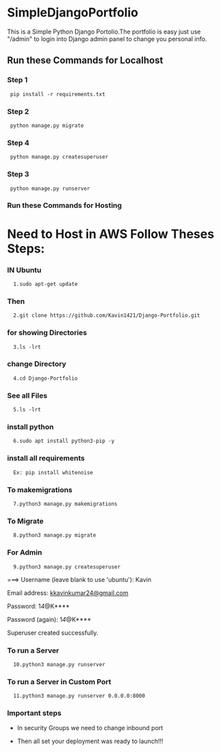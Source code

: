# SimpleDjangoPortfolio

This is a Simple Python Django Portolio.The portfolio is easy  just use "/admin"  to login into Django admin panel to change you personal info.



## Run these Commands for Localhost 
### Step 1
     pip install -r requirements.txt
### Step 2
     python manage.py migrate
     
### Step 4
     python manage.py createsuperuser
        
### Step 3
     python manage.py runserver

### Run these Commands for Hosting
# Need to Host in AWS Follow Theses Steps:
### IN Ubuntu 
      1.sudo apt-get update
### Then
      2.git clone https://github.com/Kavin1421/Django-Portfolio.git
### for showing Directories
      3.ls -lrt
### change Directory
      4.cd Django-Portfolio
### See all Files
      5.ls -lrt
### install python
      6.sudo apt install python3-pip -y
### install all requirements
      Ex: pip install whitenoise
### To makemigrations
      7.python3 manage.py makemigrations
### To Migrate
      8.python3 manage.py migrate
### For Admin
      9.python3 manage.py createsuperuser

===>
Username (leave blank to use 'ubuntu'): Kavin

Email address: kkavinkumar24@gmail.com

Password: 1*4*@K****

Password (again): 1*4*@K****

Superuser created successfully.

### To run a Server
      10.python3 manage.py runserver 

### To run a Server in Custom Port

      11.python3 manage.py runserver 0.0.0.0:8000

### Important steps

* In security Groups we need to change inbound port

* Then all set your deployment was ready to launch!!!











